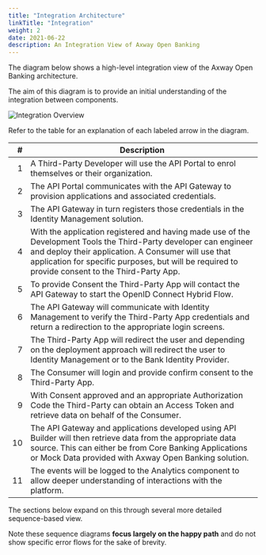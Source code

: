 ```yaml
---
title: "Integration Architecture"
linkTitle: "Integration"
weight: 2
date: 2021-06-22
description: An Integration View of Axway Open Banking
---
```


The diagram below shows a high-level integration view of the Axway Open Banking architecture.

The aim of this diagram is to provide an initial understanding of the integration between components.

![Integration Overview](/Images/Integration_Overview.png)

Refer to the table for an explanation of each labeled arrow in the diagram.

|   # | Description |
| --: | ----------- |
|   1 | A Third-Party Developer will use the API Portal to enrol themselves or their organization. |
|   2 | The API Portal communicates with the API Gateway to provision applications and associated credentials. |
|   3 | The API Gateway in turn registers those credentials in the Identity Management solution. |
|   4 | With the application registered and having made use of the Development Tools the Third-Party developer can engineer and deploy their application. A Consumer will use that application for specific purposes, but will be required to provide consent to  the Third-Party App. |
|   5 | To provide Consent the Third-Party App will contact the API Gateway to start the OpenID Connect Hybrid Flow. |
|   6 | The API Gateway will communicate with Identity Management to verify the Third-Party App credentials and return a redirection to the appropriate login screens. |
|   7 | The Third-Party App will redirect the user and depending on the deployment approach will redirect the user to Identity Management or to the Bank Identity Provider. |
|   8 | The Consumer will login and provide confirm consent to the Third-Party App. |
|   9 | With Consent approved and an appropriate Authorization Code the Third-Party can obtain an Access Token and retrieve data on behalf of the Consumer. |
|  10 | The API Gateway and applications developed using API Builder will then retrieve data from the appropriate data source. This can either be from Core Banking Applications or Mock Data provided with Axway Open Banking solution. |
|  11 | The events will be logged to the Analytics component to allow deeper understanding of interactions with the platform. |

The sections below expand on this through several more detailed sequence-based view.

Note these sequence diagrams **focus largely on the happy path** and do not show specific error flows for the sake of brevity.